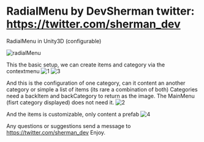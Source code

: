 # RadialMenu by DevSherman twitter: https://twitter.com/sherman_dev
RadialMenu in Unity3D (configurable)

![radialMenu](https://user-images.githubusercontent.com/10392153/196837216-f9354393-4780-4d28-b2fb-223b988ba78d.png)

This the basic setup, we can create items and category via the contextmenu
![1](https://user-images.githubusercontent.com/10392153/196838260-ab468ad0-6ab5-4858-8140-bf2830fe6ad7.png)
![3](https://user-images.githubusercontent.com/10392153/196838608-ceff4b1f-d949-4501-95f0-b89587fc7a54.png)

And this is the configuration of one category, can it content an another category or simple a list of items (its rare a combination of both)
Categories need a backItem and backCategory to return as the image. The MainMenu (fisrt category displayed) does not need it.
![2](https://user-images.githubusercontent.com/10392153/196838912-74e6778b-8889-45cc-9291-0005ca871b66.png)

And the items is customizable, only content a prefab
![4](https://user-images.githubusercontent.com/10392153/196839305-81d62e20-ca3c-46fc-b051-022304314a44.png)

Any questions or suggestions send a message to https://twitter.com/sherman_dev
Enjoy.
